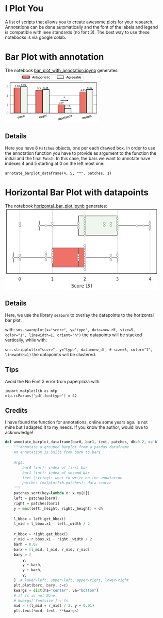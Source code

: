# I Plot You
A list of scripts that allows you to create awesome plots for your research. Annotations can be done automatically and the font of the labels and legend is compatible with ieee standards (no font 3).
The best way to use these notebooks is via google colab.

# Bar Plot with annotation

The notebook [bar_plot_with_annotation.ipynb](./bar_plot_with_annotation.ipynb) generates:
![img](./barplot.png)

## Details
Here you have 8 ``Patches`` objects, one per each drawed box. In order to use the annotation function you have to provide as argument to the function the initial and the final ``Patch``.
In this case, the bars we want to annotate have indexes 4 and 5 starting at 0 on the left most one:

``annotate_barplot_dataframe(4, 5, "*", patches, 1)``


# Horizontal Bar Plot with datapoints
The notebook [horizontal_bar_plot.ipynb](./horizontal_bar_plot.ipynb) generates:
![himg](./hbarplot.png)

## Details
Here, we use the library `seaborn` to overlay the datapoints to the horizontal bar plot.

with:
``
sns.swarmplot(x="score", y="type", data=new_df,
              size=5, color="1", linewidth=1, orient="h")
``
the datapoints will be stacked vertically, while with:

``
sns.stripplot(x="score", y="type", data=new_df,
              # size=5, color="1", linewidth=1)
``
the datapoints will be clustered.


## Tips
Avoid the No Font 3 error from paperplaza with

```
import matplotlib as mtp
mtp.rcParams['pdf.fonttype'] = 42
```

## Credits
I have found the function for annotations, online some years ago. Is not mine but I adapted it to my needs.
If you know the author, would love to acknowledge! 


```python
def annotate_barplot_dataframe(bar0, bar1, text, patches, dh=0.2, c='black'):
    """annotate a grouped barplot from a pandas dataframe
    An annotation is built from bar0 to bar1

    Args:
        bar0 (int): index of first bar
        bar1 (int): index of second bar
        text (string): what to write on the annotation
        patches (matplotlib.patches): data source
    """
    patches.sort(key=lambda x: x.xy[0])
    left = patches[bar0]
    right = patches[bar1]
    y = max(left._height, right._height) + dh

    l_bbox = left.get_bbox()
    l_mid = l_bbox.x1 - left._width / 2

    r_bbox = right.get_bbox()
    r_mid = r_bbox.x1 - right._width / 2
    barh = 0.07
    barx = [l_mid, l_mid, r_mid, r_mid]
    bary = [
        y,
        y + barh,
        y + barh,
        y,
    ]  # lower-left, upper-left, upper-right, lower-right
    plt.plot(barx, bary, c=c)
    kwargs = dict(ha="center", va="bottom")
    # if fs is not None:
    # kwargs['fontsize'] = fs
    mid = ((l_mid + r_mid) / 2, y + 0.01)
    plt.text(*mid, text, **kwargs)
```